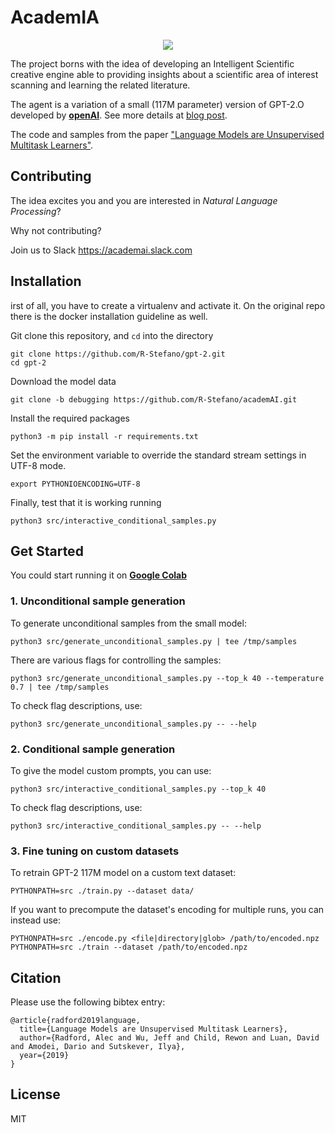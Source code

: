 # AcademIA
<p align="center"><img src="https://github.com/R-Stefano/academIA/blob/master/img.png" /></p>

The project borns with the idea of developing an Intelligent Scientific creative engine able to providing insights about a scientific area of interest scanning and learning the related literature. 


The agent is a variation of a small (117M parameter) version of GPT-2.O developed by [**openAI**](https://openai.com/).
See more details at [blog post](https://blog.openai.com/better-language-models/).

The code and samples from the paper ["Language Models are Unsupervised Multitask Learners"](https://d4mucfpksywv.cloudfront.net/better-language-models/language-models.pdf).

## Contributing
The idea excites you and you are interested in *Natural Language Processing*? 

Why not contributing?

Join us to Slack https://academai.slack.com  
## Installation
irst of all, you have to create a virtualenv and activate it.
On the original repo there is the docker installation guideline as well. 

Git clone this repository, and `cd` into the directory
```
git clone https://github.com/R-Stefano/gpt-2.git
cd gpt-2
```

Download the model data

```
git clone -b debugging https://github.com/R-Stefano/academAI.git
```

Install the required packages
```
python3 -m pip install -r requirements.txt
```

Set the environment variable to override the standard stream settings in UTF-8 mode.
```
export PYTHONIOENCODING=UTF-8
```

Finally, test that it is working running
```
python3 src/interactive_conditional_samples.py
```
## Get Started
You could start running it on [**Google Colab**](https://colab.research.google.com/gist/R-Stefano/db6b50d73bec98186b1ab5c726869585/gpt_2.ipynb)

### 1. Unconditional sample generation

To generate unconditional samples from the small model:
```
python3 src/generate_unconditional_samples.py | tee /tmp/samples
```
There are various flags for controlling the samples:
```
python3 src/generate_unconditional_samples.py --top_k 40 --temperature 0.7 | tee /tmp/samples
```

To check flag descriptions, use:
```
python3 src/generate_unconditional_samples.py -- --help
```

### 2. Conditional sample generation

To give the model custom prompts, you can use:
```
python3 src/interactive_conditional_samples.py --top_k 40
```

To check flag descriptions, use:
```
python3 src/interactive_conditional_samples.py -- --help
```

### 3. Fine tuning on custom datasets

To retrain GPT-2 117M model on a custom text dataset:

```
PYTHONPATH=src ./train.py --dataset data/
```

If you want to precompute the dataset's encoding for multiple runs, you can instead use:

```
PYTHONPATH=src ./encode.py <file|directory|glob> /path/to/encoded.npz
PYTHONPATH=src ./train --dataset /path/to/encoded.npz
```

## Citation

Please use the following bibtex entry:
```
@article{radford2019language,
  title={Language Models are Unsupervised Multitask Learners},
  author={Radford, Alec and Wu, Jeff and Child, Rewon and Luan, David and Amodei, Dario and Sutskever, Ilya},
  year={2019}
}
```

## License

MIT
